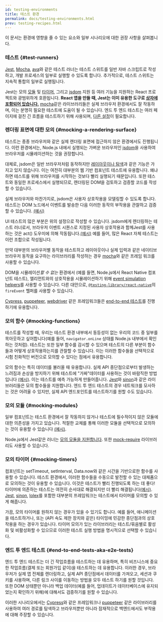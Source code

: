 ```yaml
---
id: testing-environments
title: 테스트 환경
permalink: docs/testing-environments.html
prev: testing-recipes.html
---
```


<!-- This document is intended for folks who are comfortable with JavaScript, and have probably written tests with it. It acts as a reference for the differences in testing environments for React components, and how those differences affect the tests that they write. This document also assumes a slant towards web-based react-dom components, but has notes for other renderers. -->

이 문서는 환경에 영향을 줄 수 있는 요소와 일부 시나리오에 대한 권장 사항을 살펴봅니다.

### 테스트 {#test-runners}

[Jest](https://jestjs.io/), [Mocha](https://mochajs.org/), [ava](https://github.com/avajs/ava)와 같은 테스트 러너는 테스트 스위트를 일반 자바 스크립트로 작성하고, 개발 프로세스의 일부로 실행할 수 있도록 합니다. 추가적으로, 테스트 스위트는 지속적 통합의 일부로 실행됩니다.

Jest는 모의 [모듈](#mocking-modules) 및 [타이머](#mocking-timers), 그리고 [jsdom](#mocking-a-rendering-surface) 지원 등 여러 기능을 지원하는 React 프로젝트와 광범위하게 호환됩니다. **React 앱을 만들 때, Jest는 이미 유용한 도구로 [상자에 포함되어 있습니다.](https://create-react-app.dev/docs/running-tests/)**
[mocha](https://mochajs.org/#running-mocha-in-the-browser)같은 라이브러리들은 실제 브라우저 환경에서도 잘 작동하며, 이는 분명히 필요한 테스트에 도움이 될 수 있습니다.
엔드 투 엔드 테스트는 여러 페이지에 걸친 긴 흐름을 테스트하기 위해 사용되며, [다른 설정](#end-to-end-tests-aka-e2e-tests)이 필요합니다.

### 렌더링 표면에 대한 모의 {#mocking-a-rendering-surface}

테스트는 종종 브라우저와 같은 실제 렌더링 표면에 접근하지 않은 환경에서도 진행됩니다. 이런 환경에서는, Node.js 내에서 실행되는 가벼운 브라우저인 [jsdom](https://github.com/jsdom/jsdom)을 사용하여 브라우저를 시뮬레이션하는 것을 권장합니다.

대체로, jsdom은 일반 브라우저처럼 동작하지만 [레이아웃이나 탐색](https://github.com/jsdom/jsdom#unimplemented-parts-of-the-web-platform)과 같은 기능은 가지고 있지 않습니다. 이는 여전히 대부분의 웹 기반 컴포넌트 테스트에 유용합니다. 왜냐하면 테스트를 위해 브라우저를 시작하는 것보다 빨리 실행되기 때문입니다. 또한 테스트와 동일한 프로세스에서 실행되므로, 렌더링된 DOM을 검토하고 검증할 코드를 작성할 수 있습니다.

실제 브라우저와 마찬가지로, jsdom은 사용자 상호작용을 모델링할 수 있도록 합니다. 테스트는 DOM 노드에서 이벤트를 발송한 다음 이러한 동작의 부작용을 관찰하고 검증할 수 있습니다. [(예시)](/docs/testing-recipes.html#events)

UI 테스트의 많은 부분은 위의 설정으로 작성할 수 있습니다. jsdom에게 렌더링하는 테스트 러너로서, 브라우저 이벤트 시퀀스로 지정된 사용자 상호작용과 함께Jest를 사용하는 것은 act() 도우미에 의해 작동됩니다.[(예시)](/docs/testing-recipes.html) 예를 들어, 많은 React 자체 테스트는 이런 조합으로 작성됩니다.

만약 대부분의 브라우저별 동작을 테스트하고 레이아웃이나 실제 입력과 같은 네이티브 브라우저 동작을 요구하는 라이브러리를 작성하는 경우 [mocha](https://mochajs.org/)와 같은 프레임 워크를 사용할 수 있습니다.

DOM을 시뮬레이션*할 수 없는* 환경에서 (예를 들면, Node.js에서 React Native 컴포넌트 테스트), 엘리먼트와의 상호작용을 시뮬레이션하기 위해 [event simulation helpers](/docs/test-utils.html#simulate)를 사용할 수 있습니다. 다른 대안으로, [`@testing-library/react-native`](https://testing-library.com/docs/native-testing-library)의 `fireEvent` 헬퍼를 사용할 수 있습니다.

[Cypress](https://www.cypress.io/), [puppeteer](https://github.com/GoogleChrome/puppeteer), [webdriver](https://www.seleniumhq.org/projects/webdriver/) 같은 프레임워크들은 [end-to-end 테스트](#end-to-end-tests-aka-e2e-tests)를 진행하기에 유용합니다.

### 모의 함수 {#mocking-functions}

테스트를 작성할 때, 우리는 테스트 환경 내부에서 동등성이 없는 우리의 코드 중 일부를 목아웃하고 싶어합니다(예를 들어, `navigator.onLine` 상태를 Node.js 내부에서 확인하는 것처럼). 테스트는 또한 일부 함수를 감시할 수 있으며 테스트의 다른 부분이 함수들과 어떻게 상호작용하는지를 관찰할 수 있습니다. 이는 이러한 함수들을 선택적으로 시험 친화적인 버전으로 모의할 수 있다는 점에서 유용합니다.

모의 함수는 특히 데이터를 불러올 때 유용합니다. 실제 API 종단점으로부터 발생하는 느려짐과 손상을 방지하기 위해 테스트에 "가짜"데이터를 사용하는 것이 바람직한 방법입니다 [(예시)](/docs/testing-recipes.html#data-fetching). 이는 테스트를 예측 가능하게 만들어줍니다. [Jest](https://jestjs.io/)와 [sinon](https://sinonjs.org/)과 같은 라이브러리들은 모의 함수들을 지원합니다. 엔드 투 엔드 테스트의 경우 네트워크를 모사하는 것은 어려울 수 있지만, 실제 API 엔드포인트를 테스트하기를 원할 수도 있습니다.

### 모의 모듈 {#mocking-modules}

일부 컴포넌트는 테스트 환경에서 잘 작동하지 않거나 테스트에 필수적이지 않은 모듈에 대한 의존성을 가지고 있습니다. 적절한 교체를 통해 이러한 모듈을 선택적으로 모의하는 것이 유용할 수 있습니다 [(예시)](/docs/testing-recipes.html#mocking-modules).

Node.js에서 Jest같은 러너는 [모의 모듈을 지원합니다](https://jestjs.io/docs/en/manual-mocks). 또한 [mock-require](https://www.npmjs.com/package/mock-require) 라이브러리도 사용할 수 있습니다.

### 모의 타이머 {#mocking-timers}

컴포넌트는 setTimeout, setInterval, Data.now와 같은 시간을 기반으로한 함수를 사용할 수 있습니다. 테스트 환경에서, 이러한 함수들을 수동으로 발전할 수 있는 대체품으로 모의하는 것이 유용할 수 있습니다. 이것은 테스트가 빨리 진행되도록 하는 데 좋다! 타이머에 의존하는 테스트는 여전히 순서대로 해결되지만 더 빨리 해결됩니다[(예시)](https://github.com/reactjs/ko.reactjs.org/blob/master/docs/testing-recipes.html#timers). [Jest](https://jestjs.io/docs/en/timer-mocks), [sinon](https://sinonjs.org/releases/v7.3.2/fake-timers/), [lolex](https://github.com/sinonjs/lolex)를 포함한 대부분의 프레임워크는 테스트에서 타이머를 모의할 수 있게 해줍니다.

가끔, 모의 타이머를 원하지 않는 경우가 있을 수 있기도 합니다. 예를 들어, 애니메이션을 테스트하거나, 또는 (API 속도 제한 장치와 같은) 타이밍에 민감한 종단점과의 상호작용을 하는 경우가 있습니다. 타이머 모의가 있는 라이브러리는 테스트/묶음별로 활성화 및 비활성화할 수 있으므로 이러한 테스트 실행 방법을 명시적으로 선택할 수 있습니다.

### 엔드 투 엔드 테스트 {#end-to-end-tests-aka-e2e-tests}

엔드 투 엔드 테스트는 더 긴 작업흐름을 테스트하는 데 유용하며, 특히 비즈니스에 중요한 작업흐름(결제 또는 회원가입 같이)을 테스트하는 데 유용합니다. 이러한 경우, 브라우저가 실제 앱 전체를 렌더링하고, 실제 API 종단점에서 데이터를 가져오고, 세션과 쿠키를 사용하며, 다른 링크 사이를 이동하는 방법을 모두 테스트 하기를 원할 것입니다. 또한 DOM 상태뿐만 아니라 백업 데이터(예를 들어, 업데이트가 데이터베이스에 유지되었는지 확인하기 위해)에 대해서도 검증하기를 원할 수 있습니다.

이러한 시나리오에서는 [Cypress](https://www.cypress.io/)와 같은 프레임워크나 [puppeteer](https://github.com/GoogleChrome/puppeteer) 같은 라이브러리를 사용하여 여러 경로를 탐색하고 브라우저뿐만 아니라 잠재적으로 백엔드에서도 부작용에 대해 주장할 수 있습니다.

